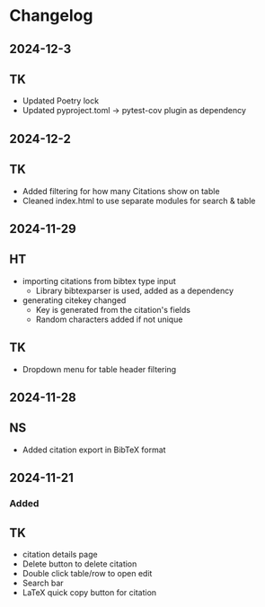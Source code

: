 # Changelog
## 2024-12-3
## TK
- Updated Poetry lock
- Updated pyproject.toml -> pytest-cov plugin as dependency
  
## 2024-12-2
## TK
- Added filtering for how many Citations show on table
- Cleaned index.html to use separate modules for search & table
  
## 2024-11-29
## HT
- importing citations from bibtex type input
    - Library bibtexparser is used, added as a dependency
- generating citekey changed
    - Key is generated from the citation's fields
    - Random characters added if not unique
## TK
- Dropdown menu for table header filtering

## 2024-11-28
## NS
 - Added citation export in BibTeX format
      
## 2024-11-21
### Added 
## TK
- citation details page 
- Delete button to delete citation
- Double click table/row to open edit
- Search bar
- LaTeX quick copy button for citation


  
